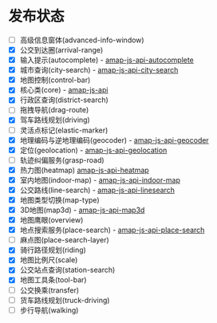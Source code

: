 # 发布状态

- [ ] 高级信息窗体(advanced-info-window)
- [x] 公交到达圈(arrival-range)
- [x] 输入提示(autocomplete) - [amap-js-api-autocomplete](https://www.npmjs.com/package/@types/amap-js-api-autocomplete)
- [x] 城市查询(city-search) - [amap-js-api-city-search](https://www.npmjs.com/package/@types/amap-js-api-city-search)
- [x] 地图控制(control-bar)
- [x] 核心类(core) - [amap-js-api](https://www.npmjs.com/package/@types/amap-js-api)
- [x] 行政区查询(district-search)
- [ ] 拖拽导航(drag-route)
- [x] 驾车路线规划(driving)
- [ ] 灵活点标记(elastic-marker)
- [x] 地理编码与逆地理编码(geocoder) - [amap-js-api-geocoder](https://www.npmjs.com/package/@types/amap-js-api-geocoder)
- [x] 定位(geolocation) - [amap-js-api-geolocation](https://www.npmjs.com/package/@types/amap-js-api-geolocation)
- [ ] 轨迹纠偏服务(grasp-road)
- [x] 热力图(heatmap) [amap-js-api-heatmap](https://www.npmjs.com/package/@types/amap-js-api-heatmap)
- [x] 室内地图(indoor-map) - [amap-js-api-indoor-map](https://www.npmjs.com/package/@types/amap-js-api-indoor-map)
- [x] 公交路线(line-search) - [amap-js-api-linesearch](https://www.npmjs.com/package/@types/amap-js-api-line-search)
- [x] 地图类型切换(map-type)
- [x] 3D地图(map3d) - [amap-js-api-map3d](https://www.npmjs.com/package/@types/amap-js-api-map3d)
- [x] 地图鹰眼(overview)
- [x] 地点搜索服务(place-search) - [amap-js-api-place-search](https://www.npmjs.com/package/@types/amap-js-api-place-search)
- [ ] 麻点图(place-search-layer)
- [x] 骑行路径规划(riding)
- [x] 地图比例尺(scale)
- [x] 公交站点查询(station-search)
- [x] 地图工具条(tool-bar)
- [ ] 公交换乘(transfer)
- [ ] 货车路线规划(truck-driving)
- [ ] 步行导航(walking)
